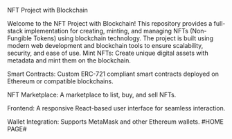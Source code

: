 NFT Project with Blockchain

Welcome to the NFT Project with Blockchain! This repository provides a full-stack implementation for creating, minting, and managing NFTs (Non-Fungible Tokens) using blockchain technology. The project is built using modern web development and blockchain tools to ensure scalability, security, and ease of use.
Mint NFTs: Create unique digital assets with metadata and mint them on the blockchain.

Smart Contracts: Custom ERC-721 compliant smart contracts deployed on Ethereum or compatible blockchains.

NFT Marketplace: A marketplace to list, buy, and sell NFTs.

Frontend: A responsive React-based user interface for seamless interaction.

Wallet Integration: Supports MetaMask and other Ethereum wallets.
#HOME PAGE#
<!-- Uploading "screencapture-octaloop-tasks-vercel-app-2025-01-21-09_28_51.png"... -->
